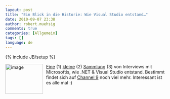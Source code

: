 ```yaml
---
layout: post
title: "Ein Blick in die Historie: Wie Visual Studio entstand…"
date: 2010-09-07 23:38
author: robert.muehsig
comments: true
categories: [Allgemein]
tags: []
language: de
---
```

{% include JB/setup %}
<p><img style="border-bottom: 0px; border-left: 0px; margin: 0px 10px 0px 0px; display: inline; border-top: 0px; border-right: 0px" title="image" border="0" alt="image" align="left" src="{{BASE_PATH}}/assets/wp-images/image1047.png" width="119" height="95" /></p>  <p><a href="http://www.youtube.com/user/MSDeveloperVideos#p/u/2/kvtdhej7wMo">Eine</a> (1) <a href="http://www.youtube.com/user/MSDeveloperVideos#p/u/1/zmq_uSzOhGg">kleine</a> (2) <a href="http://www.youtube.com/user/MSDeveloperVideos#p/u/0/6UFN5RXsJKA">Sammlung</a> (3) von Interviews mit Microsoftis, wie .NET &amp; Visual Studio entstand. Bestimmt findet sich auf <a href="http://channel9.msdn.com/">Channel 9</a> noch viel mehr. Interessant ist es alle mal :)</p>
